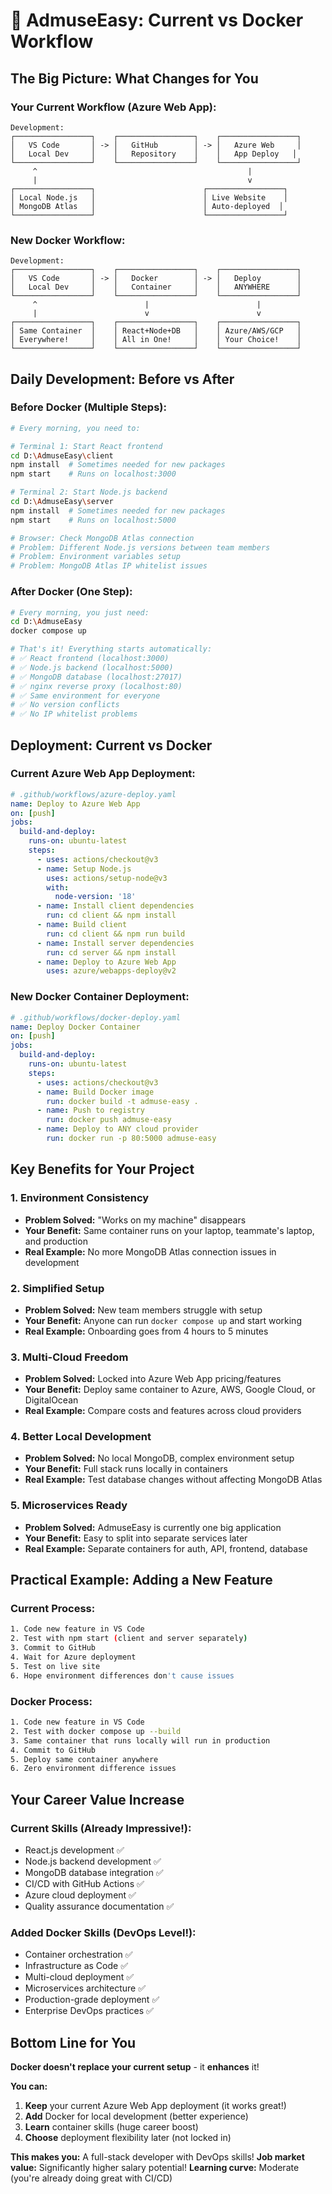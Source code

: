 # 🔄 AdmuseEasy: Current vs Docker Workflow

## **The Big Picture: What Changes for You**

### **Your Current Workflow (Azure Web App):**
```
Development:
┌─────────────────┐    ┌─────────────────┐    ┌─────────────────┐
│   VS Code       │ -> │   GitHub        │ -> │   Azure Web     │
│   Local Dev     │    │   Repository    │    │   App Deploy   │
└─────────────────┘    └─────────────────┘    └─────────────────┘
     ^                                               |
     |                                               v
┌─────────────────┐                        ┌─────────────────┐
│ Local Node.js   │                        │ Live Website    │
│ MongoDB Atlas   │                        │ Auto-deployed  │
└─────────────────┘                        └─────────────────┘
```

### **New Docker Workflow:**
```
Development:
┌─────────────────┐    ┌─────────────────┐    ┌─────────────────┐
│   VS Code       │ -> │   Docker        │ -> │   Deploy        │
│   Local Dev     │    │   Container     │    │   ANYWHERE      │
└─────────────────┘    └─────────────────┘    └─────────────────┘
     ^                        |                        |
     |                        v                        v
┌─────────────────┐    ┌─────────────────┐    ┌─────────────────┐
│ Same Container  │    │ React+Node+DB   │    │ Azure/AWS/GCP   │
│ Everywhere!     │    │ All in One!     │    │ Your Choice!    │
└─────────────────┘    └─────────────────┘    └─────────────────┘
```

## **Daily Development: Before vs After**

### **Before Docker (Multiple Steps):**
```bash
# Every morning, you need to:

# Terminal 1: Start React frontend
cd D:\AdmuseEasy\client
npm install  # Sometimes needed for new packages
npm start    # Runs on localhost:3000

# Terminal 2: Start Node.js backend  
cd D:\AdmuseEasy\server
npm install  # Sometimes needed for new packages
npm start    # Runs on localhost:5000

# Browser: Check MongoDB Atlas connection
# Problem: Different Node.js versions between team members
# Problem: Environment variables setup
# Problem: MongoDB Atlas IP whitelist issues
```

### **After Docker (One Step):**
```bash
# Every morning, you just need:
cd D:\AdmuseEasy
docker compose up

# That's it! Everything starts automatically:
# ✅ React frontend (localhost:3000)
# ✅ Node.js backend (localhost:5000)  
# ✅ MongoDB database (localhost:27017)
# ✅ nginx reverse proxy (localhost:80)
# ✅ Same environment for everyone
# ✅ No version conflicts
# ✅ No IP whitelist problems
```

## **Deployment: Current vs Docker**

### **Current Azure Web App Deployment:**
```yaml
# .github/workflows/azure-deploy.yaml
name: Deploy to Azure Web App
on: [push]
jobs:
  build-and-deploy:
    runs-on: ubuntu-latest
    steps:
      - uses: actions/checkout@v3
      - name: Setup Node.js
        uses: actions/setup-node@v3
        with:
          node-version: '18'
      - name: Install client dependencies
        run: cd client && npm install
      - name: Build client
        run: cd client && npm run build
      - name: Install server dependencies  
        run: cd server && npm install
      - name: Deploy to Azure Web App
        uses: azure/webapps-deploy@v2
```

### **New Docker Container Deployment:**
```yaml
# .github/workflows/docker-deploy.yaml
name: Deploy Docker Container
on: [push]
jobs:
  build-and-deploy:
    runs-on: ubuntu-latest
    steps:
      - uses: actions/checkout@v3
      - name: Build Docker image
        run: docker build -t admuse-easy .
      - name: Push to registry
        run: docker push admuse-easy
      - name: Deploy to ANY cloud provider
        run: docker run -p 80:5000 admuse-easy
```

## **Key Benefits for Your Project**

### **1. Environment Consistency**
- **Problem Solved:** "Works on my machine" disappears
- **Your Benefit:** Same container runs on your laptop, teammate's laptop, and production
- **Real Example:** No more MongoDB Atlas connection issues in development

### **2. Simplified Setup**  
- **Problem Solved:** New team members struggle with setup
- **Your Benefit:** Anyone can run `docker compose up` and start working
- **Real Example:** Onboarding goes from 4 hours to 5 minutes

### **3. Multi-Cloud Freedom**
- **Problem Solved:** Locked into Azure Web App pricing/features
- **Your Benefit:** Deploy same container to Azure, AWS, Google Cloud, or DigitalOcean
- **Real Example:** Compare costs and features across cloud providers

### **4. Better Local Development**
- **Problem Solved:** No local MongoDB, complex environment setup
- **Your Benefit:** Full stack runs locally in containers
- **Real Example:** Test database changes without affecting MongoDB Atlas

### **5. Microservices Ready**
- **Problem Solved:** AdmuseEasy is currently one big application
- **Your Benefit:** Easy to split into separate services later
- **Real Example:** Separate containers for auth, API, frontend, database

## **Practical Example: Adding a New Feature**

### **Current Process:**
```bash
1. Code new feature in VS Code
2. Test with npm start (client and server separately)
3. Commit to GitHub
4. Wait for Azure deployment
5. Test on live site
6. Hope environment differences don't cause issues
```

### **Docker Process:**
```bash
1. Code new feature in VS Code
2. Test with docker compose up --build
3. Same container that runs locally will run in production
4. Commit to GitHub  
5. Deploy same container anywhere
6. Zero environment difference issues
```

## **Your Career Value Increase**

### **Current Skills (Already Impressive!):**
- React.js development ✅
- Node.js backend development ✅
- MongoDB database integration ✅
- CI/CD with GitHub Actions ✅
- Azure cloud deployment ✅
- Quality assurance documentation ✅

### **Added Docker Skills (DevOps Level!):**
- Container orchestration ✅
- Infrastructure as Code ✅
- Multi-cloud deployment ✅
- Microservices architecture ✅
- Production-grade deployment ✅
- Enterprise DevOps practices ✅

## **Bottom Line for You**

**Docker doesn't replace your current setup** - it **enhances** it!

**You can:**
1. **Keep** your current Azure Web App deployment (it works great!)
2. **Add** Docker for local development (better experience)
3. **Learn** container skills (huge career boost)
4. **Choose** deployment flexibility later (not locked in)

**This makes you:** A full-stack developer with DevOps skills!
**Job market value:** Significantly higher salary potential!
**Learning curve:** Moderate (you're already doing great with CI/CD)